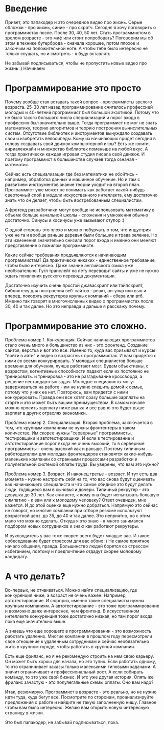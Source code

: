 # Введение
Привет, это папакодер и это очередное видео про жизнь. Серые обложки - про жизнь, синие - про скратч. Сегодня я хочу поговорить о программистах после. После 30, 40, 50 лет. Стать программистом в зрелом возрасте - это миф или стоит попробовать? Поговорим мы об этом в технике бутерброда - сначала хорошее, потом плохое и закончим на положительной ноте. А чтобы тебе было интересно не только слушать, но и смотреть - я буду вставлять  

Не забывай подписываться, чтобы не пропустить новые видео про жизнь :) Начинаем

# Программирование это просто

Почему вообще стал вставать такой вопрос - программисты зрелого возраста. 25-30 лет назад программирование считалось профессией молодых и 40-летний программист был большой экзотикой. Потому что не было такого большого числа специализаций и порог входа в профессию был значительно выше. Тогда программист не мог не знать математику, теорию алгоритмов и теорию построения вычислительных систем. Отсутствие библиотек и инструментов вынуждало создавать свои и изобретать велосипеды. Кому из начинающих придет сегодня в голову создавать свой движок компьютерной игры? Есть же юнити, анриаленжайн и множество библиотек поменьше на любой вкус. А тогда практически каждая игровая студия писала свой движок. И поэтому программист в большинстве случаев тогда означал - математик. 

Сейчас есть специализации где без математики не обойтись - например, обработка данных и машинное обучение. Но и там с развитием инструментов знание теории уходит на второй план. Программист уже может не понимать как работает какой-нибудь сверточный слой в модели искусственного интеллекта, ему достаточно знать что он делает, чтобы быть востребованным специалистам. 

А фротенд разработчики могут вообще не использовать математику в объеме больше начальной школы - сложения и умножения обычно достаточно. Синусы и косинусы уже вызывают ступор :) 

С одной стороны это плохо и можно побурчать о том, что индустрия уже не та и вообще раньше деревья были большие и трава зеленее. Но эти изменения значительно снизили порог входа и именно они меняют представление о пожилом программисте. 

Какие сейчас требования предъявляются к начинающим программистам? Да практически никаких - единственное требование, чтобы было интересно. Даже знание английского языка уже необязательно. Гугл транслейт на лету переводит сайты и уже не нужно ждать появления русского перевода документации. 

Достаточно изучить очень простой джаваскрипт или тайпскрипт, библиотеку для построения веб-сайтов - реакт, ангуляр или вью и вперед, покорять рекрутеров крупных компаний - сбера или втб. Именно так говорят в многочисленных видео о программистах после 30, 40 и так далее. Но это неправда и дальше я расскажу почему. 



# Программирование это сложно. 

Проблема номер 1. Конкуренция. 
Сейчас начинающих программистов стало очень много и большинство из них - это фронтенд. Создание сайтов, верстка и вот это все. Именно то, куда вас призывают и курсы "войти в айти" и видео о возрастных программистах. И вам придется с ними со всеми конкурировать. У молодых специалистов больше времени для обучения, лучше работают мозг. Будем объективны, с возрастом, когнитивные способности падают если их постоянно не тренировать. и тренировка - это не разгадывание кроссворда, а решение нестандартных задач. Молодые специалисты могут задерживаться на работе - им не нужно спешить домой к семье, потому что у них ее нет. Повторюсь, вам придется с ними конкурировать. Правда они все хотят сразу большие зарплаты на старте и это может быть вашим преимуществом. В самом начале можно просить зарплату ниже рынка и все равно это будет выше зарплат в других отраслях экономики. 

Проблема номер 2. Специализация. 
Вторая проблема, заключается в том, что крупным компаниям не нужны фронтентеры в таком количестве. Им скорее нужны "серверные" программисты, тестировщики и автотестировщики. И если в тестирование и автотестирование порог входа не очень высокий, то в серверные программисты - очень высокий как и раньше. Поэтому типичным работодателем для молодых фронтендеров становятся какие-нибудь маленькие компании со странными процессами разработки и полулегальной системой оплаты труда. Вы уверены, что вам это нужно? 

Проблема номер 3. Возраст. 
И наконец третье - возраст. И тут есть два момента - нужно настроить себя на то, что вас снова будут оценивать как начинающего специалиста и что самое обидное это будут делать люди, годящиеся вам в сыновья и дочери. Типичный рекрутер - это девушка до 30 лет. Как считаете, к кому она будет испытывать большую симпатию - к вам или к молодому человеку? Ответ очевиден, мне кажется. И до этой оценки еще нужно добраться. Напрямую это сейчас не говорят, но многие компании при отборе резюме используют возрастной ценз. до 35, до 40 и так далее. Это неприятно, но с этим мало что можно сделать. Откуда я это знаю - я много занимался подбором новых сотрудников и знаю как работают рекрутеры. 

И руководитель у вас тоже скорее всего будет младше вас. И такое собеседование будет стрессом для вас обоих :) Не самое приятное начало общения, правда. Большинство людей борятся со стрессом избеганием, поэтому и предпочтение отдадут скорее молодому кандидату. 


# А что делать? 

Во-первых, не отчаиваться. Можно найти специализацию, где конкуренция ниже, а возраст не очень важен. Например, автотестирование. И сюрприз, именно такие специалисты нужны крупным компаниям. А автотестирование - это тоже программирование и возможно даже интереснее, чем фронтенд. В искусственном интеллекте конкуренция тоже достаточно низкая, но там порог входа пока еще значительно выше. 

А знаешь что еще хорошего в программировании - это возможность работать удаленно. Многие компании в прошлом году пересмотрели свое отношение к удаленным сотрудникам и сейчас необязательно жить в крупном городе, чтобы работать в крупной компании. 

Есть еще фриланс, но я не рекомендую строить на нем свою карьеру. Он может быть хорош для начала, но это тупик. Если работать одному, то это ограничивает заказы только маленькими типовыми задачами. А значит ограничивает и профессиональный рост. А если собирать команду, то это уже свой бизнес. И это уже другая история. Опять же фриланс зачастую - это полулегальные схемы оплаты. Оно вам надо? 

Итак, резюмирую. Программист в возрасте - это реально, но не нужно идти туда, куда бегут все. Посмотрите по сторонам, проанализируйте предложения о работе и найдите не такую заполненную нишу. Главное чтобы вам было интересно. Желаю вам открыть новую интересную страницу в жизни. 

Это был папакодер, не забывай подписываться, пока.